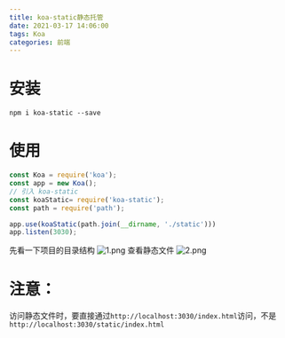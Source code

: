 ```yaml
---
title: koa-static静态托管
date: 2021-03-17 14:06:00
tags: Koa
categories: 前端
---
```

<script type="text/javascript" src="/js/bai.js"></script>

# 安装
```
npm i koa-static --save
```
# 使用
```js
const Koa = require('koa');
const app = new Koa();
// 引入 koa-static
const koaStatic= require('koa-static');
const path = require('path');

app.use(koaStatic(path.join(__dirname, './static')))
app.listen(3030);
```
<!-- more -->
先看一下项目的目录结构
![1.png](1.png)
查看静态文件
![2.png](2.png)

# 注意：
访问静态文件时，要直接通过`http://localhost:3030/index.html`访问，不是`http://localhost:3030/static/index.html`
